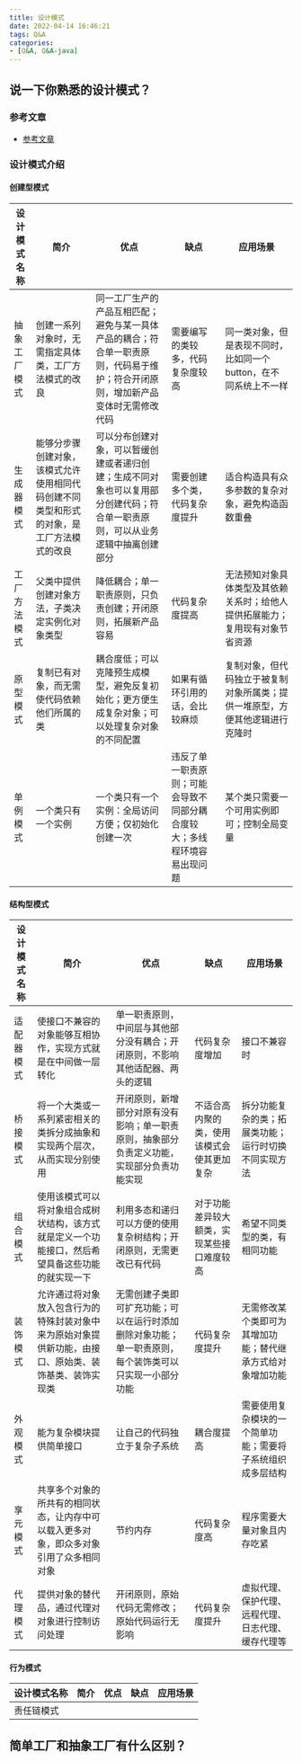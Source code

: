 ```yaml
---
title: 设计模式
date: 2022-04-14 16:46:21
tags: Q&A
categories:
- [Q&A, Q&A-java]
---
```


## 说一下你熟悉的设计模式？
### 参考文章
* [参考文章](https://refactoringguru.cn/design-patterns/java)

### 设计模式介绍
#### 创建型模式
|设计模式名称|简介|优点|缺点|应用场景|
|----|----|---|----|----|
|抽象工厂模式|创建一系列对象时，无需指定具体类，工厂方法模式的改良|同一工厂生产的产品互相匹配；避免与某一具体产品的耦合；符合单一职责原则，代码易于维护；符合开闭原则，增加新产品变体时无需修改代码|需要编写的类较多，代码复杂度较高|同一类对象，但是表现不同时，比如同一个button，在不同系统上不一样|
|生成器模式|能够分步骤创建对象，该模式允许使用相同代码创建不同类型和形式的对象，是工厂方法模式的改良|可以分布创建对象，可以暂缓创建或者递归创建；生成不同对象也可以复用部分创建代码；符合单一职责原则，可以从业务逻辑中抽离创建部分|需要创建多个类，代码复杂度提升|适合构造具有众多参数的复杂对象，避免构造函数重叠|
|工厂方法模式|父类中提供创建对象方法，子类决定实例化对象类型|降低耦合；单一职责原则，只负责创建；开闭原则，拓展新产品容易|代码复杂度提高|无法预知对象具体类型及其依赖关系时；给他人提供拓展能力；复用现有对象节省资源|
|原型模式|复制已有对象，而无需使代码依赖他们所属的类|耦合度低；可以克隆预生成模型，避免反复初始化；更方便生成复杂对象；可以处理复杂对象的不同配置|如果有循环引用的话，会比较麻烦|复制对象，但代码独立于被复制对象所属类；提供一堆原型，方便其他逻辑进行克隆时|
|单例模式|一个类只有一个实例|一个类只有一个实例：全局访问方便；仅初始化创建一次|违反了单一职责原则；可能会导致不同部分耦合度较大；多线程环境容易出现问题|某个类只需要一个可用实例即可；控制全局变量|
#### 结构型模式
|设计模式名称|简介|优点|缺点|应用场景|
|----|----|---|----|----|
|适配器模式|使接口不兼容的对象能够互相协作，实现方式就是在中间做一层转化|单一职责原则，中间层与其他部分没有耦合；开闭原则，不影响其他适配器、两头的逻辑|代码复杂度增加|接口不兼容时|
|桥接模式|将一个大类或一系列紧密相关的类拆分成抽象和实现两个层次，从而实现分别使用|开闭原则，新增部分对原有没有影响；单一职责原则，抽象部分负责定义功能，实现部分负责功能实现|不适合高内聚的类，使用该模式会使其更加复杂|拆分功能复杂的类；拓展类功能；运行时切换不同实现方法|
|组合模式|使用该模式可以将对象组合成树状结构，该方式就是定义一个功能接口，然后希望具备这些功能的就实现一下|利用多态和递归可以方便的使用复杂树结构；开闭原则，无需更改已有代码|对于功能差异较大额类，实现某些接口难度较高|希望不同类型的类，有相同功能|
|装饰模式|允许通过将对象放入包含行为的特殊封装对象中来为原始对象提供新功能，由接口、原始类、装饰基类、装饰实现类|无需创建子类即可扩充功能；可以在运行时添加删除对象功能；单一职责原则，每个装饰类可以只实现一小部分功能|代码复杂度提升|无需修改某个类即可为其增加功能；替代继承方式给对象增加功能|
|外观模式|能为复杂模块提供简单接口|让自己的代码独立于复杂子系统|耦合度提高|需要使用复杂模块的一个简单功能；需要将子系统组织成多层结构|
|享元模式|共享多个对象的所共有的相同状态，让内存中可以载入更多对象，即众多对象引用了众多相同对象|节约内存|代码复杂度高|程序需要大量对象且内存吃紧|
|代理模式|提供对象的替代品，通过代理对对象进行控制访问处理|开闭原则，原始代码无需修改；原始代码运行无影响|代码复杂度提升|虚拟代理、保护代理、远程代理、日志代理、缓存代理等|
#### 行为模式
|设计模式名称|简介|优点|缺点|应用场景|
|----|----|---|----|----|
|责任链模式|||||

## 简单工厂和抽象工厂有什么区别？
